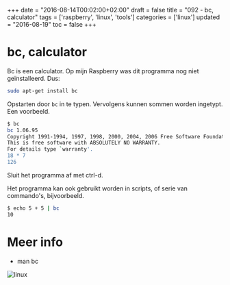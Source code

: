 +++
date = "2016-08-14T00:02:00+02:00"
draft = false
title = "092 - bc, calculator"
tags = ['raspberry', 'linux', 'tools']
categories = ['linux']
updated = "2016-08-19"
toc = false
+++

# bc, calculator


Bc is een calculator. Op mijn Raspberry was dit programma nog niet geïnstalleerd. Dus:
```bash
sudo apt-get install bc
```

Opstarten door `bc` in te typen. Vervolgens kunnen sommen worden ingetypt.
Een voorbeeld.
```bash
$ bc
bc 1.06.95
Copyright 1991-1994, 1997, 1998, 2000, 2004, 2006 Free Software Foundation, Inc.
This is free software with ABSOLUTELY NO WARRANTY.
For details type `warranty'. 
18 * 7
126
```
Sluit het programma af met ctrl-d.

Het programma kan ook gebruikt worden in scripts, of serie van commando's,
bijvoorbeeld.
```bash
$ echo 5 + 5 | bc
10
```

# Meer info

* man bc


![linux](/img/logo_linux.jpg)


